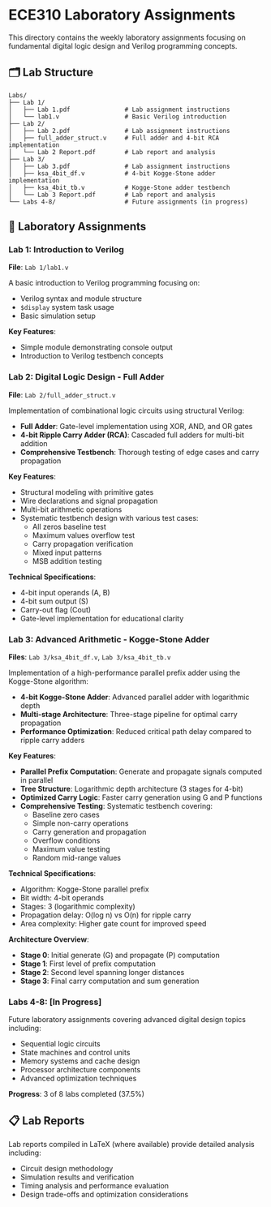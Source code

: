 # ECE310 Laboratory Assignments

This directory contains the weekly laboratory assignments focusing on fundamental digital logic design and Verilog programming concepts.

## 🗂️ Lab Structure

```
Labs/
├── Lab 1/
│   ├── Lab 1.pdf               # Lab assignment instructions
│   └── lab1.v                  # Basic Verilog introduction
├── Lab 2/
│   ├── Lab 2.pdf               # Lab assignment instructions
│   ├── full_adder_struct.v     # Full adder and 4-bit RCA implementation
│   └── Lab 2 Report.pdf        # Lab report and analysis
├── Lab 3/
│   ├── Lab 3.pdf               # Lab assignment instructions
│   ├── ksa_4bit_df.v           # 4-bit Kogge-Stone adder implementation
│   ├── ksa_4bit_tb.v           # Kogge-Stone adder testbench
│   └── Lab 3 Report.pdf        # Lab report and analysis
└── Labs 4-8/                   # Future assignments (in progress)
```

## 🔬 Laboratory Assignments

### Lab 1: Introduction to Verilog
**File**: `Lab 1/lab1.v`

A basic introduction to Verilog programming focusing on:
- Verilog syntax and module structure
- `$display` system task usage
- Basic simulation setup

**Key Features**:
- Simple module demonstrating console output
- Introduction to Verilog testbench concepts

### Lab 2: Digital Logic Design - Full Adder
**File**: `Lab 2/full_adder_struct.v`

Implementation of combinational logic circuits using structural Verilog:
- **Full Adder**: Gate-level implementation using XOR, AND, and OR gates
- **4-bit Ripple Carry Adder (RCA)**: Cascaded full adders for multi-bit addition
- **Comprehensive Testbench**: Thorough testing of edge cases and carry propagation

**Key Features**:
- Structural modeling with primitive gates
- Wire declarations and signal propagation
- Multi-bit arithmetic operations
- Systematic testbench design with various test cases:
  - All zeros baseline test
  - Maximum values overflow test
  - Carry propagation verification
  - Mixed input patterns
  - MSB addition testing

**Technical Specifications**:
- 4-bit input operands (A, B)
- 4-bit sum output (S)
- Carry-out flag (Cout)
- Gate-level implementation for educational clarity

### Lab 3: Advanced Arithmetic - Kogge-Stone Adder
**Files**: `Lab 3/ksa_4bit_df.v`, `Lab 3/ksa_4bit_tb.v`

Implementation of a high-performance parallel prefix adder using the Kogge-Stone algorithm:
- **4-bit Kogge-Stone Adder**: Advanced parallel adder with logarithmic depth
- **Multi-stage Architecture**: Three-stage pipeline for optimal carry propagation
- **Performance Optimization**: Reduced critical path delay compared to ripple carry adders

**Key Features**:
- **Parallel Prefix Computation**: Generate and propagate signals computed in parallel
- **Tree Structure**: Logarithmic depth architecture (3 stages for 4-bit)
- **Optimized Carry Logic**: Faster carry generation using G and P functions
- **Comprehensive Testing**: Systematic testbench covering:
  - Baseline zero cases
  - Simple non-carry operations
  - Carry generation and propagation
  - Overflow conditions
  - Maximum value testing
  - Random mid-range values

**Technical Specifications**:
- Algorithm: Kogge-Stone parallel prefix
- Bit width: 4-bit operands
- Stages: 3 (logarithmic complexity)
- Propagation delay: O(log n) vs O(n) for ripple carry
- Area complexity: Higher gate count for improved speed

**Architecture Overview**:
- **Stage 0**: Initial generate (G) and propagate (P) computation
- **Stage 1**: First level of prefix computation
- **Stage 2**: Second level spanning longer distances
- **Stage 3**: Final carry computation and sum generation

### Labs 4-8: [In Progress]
Future laboratory assignments covering advanced digital design topics including:
- Sequential logic circuits
- State machines and control units
- Memory systems and cache design
- Processor architecture components
- Advanced optimization techniques

**Progress**: 3 of 8 labs completed (37.5%)


## 📋 Lab Reports

Lab reports compiled in LaTeX (where available) provide detailed analysis including:
- Circuit design methodology
- Simulation results and verification
- Timing analysis and performance evaluation
- Design trade-offs and optimization considerations
